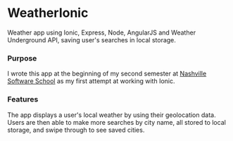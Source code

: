 # WeatherIonic

Weather app using Ionic, Express, Node, AngularJS and Weather Underground API, saving user's searches in local storage.

### Purpose
I wrote this app at the beginning of my second semester at [Nashville Software School](http://nashvillesoftwareschool.com/) as my first attempt at working with Ionic.

### Features
The app displays a user's local weather by using their geolocation data. Users are then able to make more searches by city name, all stored to local storage, and swipe through to see saved cities.

